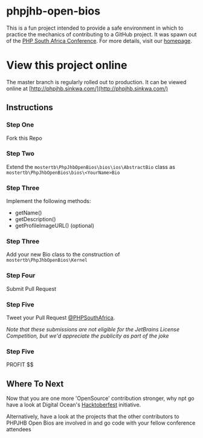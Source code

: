 # phpjhb-open-bios
This is a fun project intended to provide a safe environment in which to practice the mechanics of contributing to a 
GitHub project.
It was spawn out of the [PHP South Africa Conference](http://phpsouthafrica.com/). For more details, visit our
[homepage](http://phpjhb.sinkwa.com/).

# View this project online

The master branch is regularly rolled out to production. It can be viewed online at [http://phpjhb.sinkwa.com/](http://phpjhb.sinkwa.com/)

## Instructions 

### Step One
Fork this Repo

### Step Two

Extend the `mostertb\PhpJhbOpenBios\bios\ios\AbstractBio` class as `mostertb\PhpJhbOpenBios\bios\<YourName>Bio`

### Step Three 

Implement the following methods:
* getName()
* getDescription()
* getProfileImageURL() (optional)

### Step Three
Add your new Bio class to the construction of `mostertb\PhpJhbOpenBios\Kernel`

### Step Four
Submit Pull Request

### Step Five 
Tweet your Pull Request [@PHPSouthAfrica](https://twitter.com/PHPSouthAfrica). 

*Note that these submissions are not eligible 
for the JetBrains License Competition, but we'd appreciate the publicity as part of the joke*

### Step Five
PROFIT $$

## Where To Next
Now that you are one more 'OpenSource' contribution stronger, why npt go have a look at Digital Ocean's 
[Hacktoberfest](https://hacktoberfest.digitalocean.com/) initiative.

Alternatively, have a look at the projects that the other contributors to PHPJHB Open Bios are involved in and go code
  with your fellow conference attendees